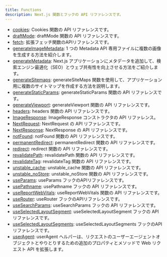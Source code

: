 ```yaml
---
title: Functions
description: Next.js 関数とフックの API リファレンスです。
---
```


- [cookies](./cookies): Cookies 関数の API リファレンスです。
- [draftMode](./draft-mode): draftMode 関数の API リファレンスです。
- [fetch](./fetch): 拡張フェッチ関数のAPIリファレンスです。
- [generateImageMetadata](./generate-image-metadata): 1 つの Metadata API 専用ファイルに複数の画像を生成する方法を紹介します。
- [generateMetadata](./generate-metadata): Next.js アプリケーションにメタデータを追加して、検索エンジン最適化（SEO）とウェブ共有性を向上させる方法をご紹介します。
- [generateSitemaps](./generate-sitemaps): generateSiteMaps 関数を使用して、アプリケーション用に複数のサイトマップを作成する方法を説明します。
- [generateStaticParams](./generate-static-params): generateStaticParams 関数の API リファレンスです。
- [generateViewport](./generate-viewport): generateViewport 関数の API リファレンスです。
- [headers](./headers): headers 関数の API リファレンスです。
- [ImageResponse](./image-response): ImageResponse コンストラクタの API リファレンス。
- [NextRequest](./next-request): NextRequest の API リファレンスです。
- [NextResponse](./next-response): NextResponse の API リファレンスです。
- [notFound](./not-found): notFound 関数の API リファレンスです。
- [permanentRedirect](./permanentRedirect): permanentRedirect 関数の API リファレンスです。
- [redirect](./redirect): redirect 関数の API リファレンスです。
- [revalidatePath](./revalidatePath): revalidatePath 関数の API リファレンスです。
- [revalidateTag](./revalidateTag): revalidateTag 関数の API リファレンスです。
- [unstable_cache](./unstable_cache): unstable_cache 関数の API リファレンスです。
- [unstable_noStore](./unstable_noStore): unstable_noStore 関数の API リファレンスです。
- [useParams](./use-params): useParams フックのAPIリファレンスです。
- [usePathname](./use-pathname): usePathname フックの API リファレンスです。
- [useReportWebVitals](./use-report-web-vitals): useReportWebVitals 関数の API リファレンスです。
- [useRouter](./use-router): useRouter フックのAPIリファレンスです。
- [useSearchParams](./use-search-params): useSearchParams フックの API リファレンスです。
- [useSelectedLayoutSegment](./use-selected-layout-segment): useSelectedLayoutSegment フックの API リファレンスです。
- [useSelectedLayoutSegments](./use-selected-layout-segments): useSelectedLayoutSegments フックのAPIリファレンスです。
- [userAgent](./userAgent): userAgent ヘルパーは、リクエストのユーザーエージェントオブジェクトとやりとりするための追加のプロパティとメソッドで Web リクエスト API を拡張します。
